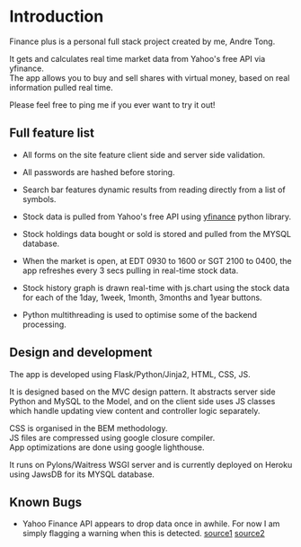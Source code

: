 # Introduction

Finance plus is a personal full stack project created by me, Andre Tong.

It gets and calculates real time market data from Yahoo's free API via yfinance.  
The app allows you to buy and sell shares with virtual money, based on real information pulled real time.  

Please feel free to ping me if you ever want to try it out!

## Full feature list

- All forms on the site feature client side and server side validation.  
- All passwords are hashed before storing.  

- Search bar features dynamic results from reading directly from a list of symbols.  

- Stock data is pulled from Yahoo's free API using [yfinance](https://pypi.org/project/yfinance/) python library.  
- Stock holdings data bought or sold is stored and pulled from the MYSQL database.  
- When the market is open, at EDT 0930 to 1600 or SGT 2100 to 0400, the app refreshes every 3 secs pulling in real-time stock data.  
- Stock history graph is drawn real-time with js.chart using the stock data for each of the 1day, 1week, 1month, 3months and 1year buttons.  

- Python multithreading is used to optimise some of the backend processing.

## Design and development
The app is developed using Flask/Python/Jinja2, HTML, CSS, JS.  

It is designed based on the MVC design pattern. It abstracts server side Python and MySQL to the Model, and on the client side uses JS classes which handle updating view content and controller logic separately.  

CSS is organised in the BEM methodology.  
JS files are compressed using google closure compiler.  
App optimizations are done using google lighthouse.  

It runs on Pylons/Waitress WSGI server and is currently deployed on Heroku using JawsDB for its MYSQL database.  

## Known Bugs
- Yahoo Finance API appears to drop data once in awhile. For now I am simply flagging a warning when this is detected. [source1](https://stackoverflow.com/questions/40111621/yahoo-finance-api-missing-data-for-certain-days) [source2](https://www.reddit.com/r/algotrading/comments/wzimgy/anyone_else_seeing_massive_chunks_of_data_missing/)
